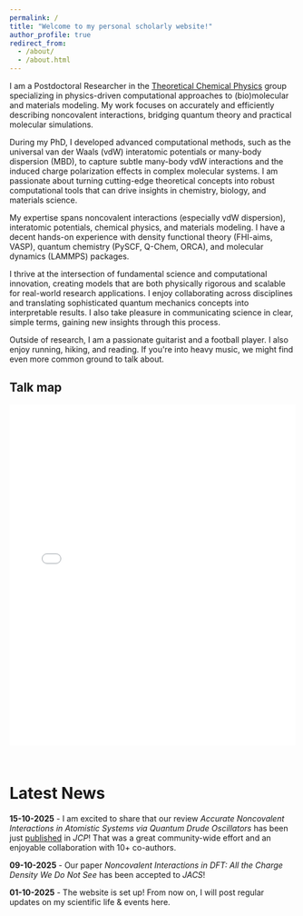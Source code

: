 ```yaml
---
permalink: /
title: "Welcome to my personal scholarly website!"
author_profile: true
redirect_from: 
  - /about/
  - /about.html
---
```


I am a Postdoctoral Researcher in the [Theoretical Chemical Physics](https://tcpunilu.com) group specializing in physics-driven computational approaches to (bio)molecular and materials modeling. My work focuses on accurately and efficiently describing noncovalent interactions, bridging quantum theory and practical molecular simulations.

During my PhD, I developed advanced computational methods, such as the universal van der Waals (vdW) interatomic potentials or many-body dispersion (MBD), to capture subtle many-body vdW interactions and the induced charge polarization effects in complex molecular systems. I am passionate about turning cutting-edge theoretical concepts into robust computational tools that can drive insights in chemistry, biology, and materials science.

My expertise spans noncovalent interactions (especially vdW dispersion), interatomic potentials, chemical physics, and materials modeling. I have a decent hands-on experience with density functional theory (FHI-aims, VASP), quantum chemistry (PySCF, Q-Chem, ORCA), and molecular dynamics (LAMMPS) packages.

I thrive at the intersection of fundamental science and computational innovation, creating models that are both physically rigorous and scalable for real-world research applications. I enjoy collaborating across disciplines and translating sophisticated quantum mechanics concepts into interpretable results. I also take pleasure in communicating science in clear, simple terms, gaining new insights through this process.

Outside of research, I am a passionate guitarist and a football player. I also enjoy running, hiking, and reading. If you're into heavy music, we might find even more common ground to talk about.

<h2>Talk map</h2>
<iframe src="/talkmap/map.html" height="600" width="100%" style="border:none; margin-bottom: 2em;"></iframe>

Latest News
======
**15-10-2025** - I am excited to share that our review <i>Accurate Noncovalent Interactions in Atomistic Systems via Quantum Drude Oscillators</i> has been just [published](https://doi.org/10.1063/5.0281913) in <i>JCP</i>! That was a great community-wide effort and an enjoyable collaboration with 10+ co-authors.

**09-10-2025** - Our paper <i>Noncovalent Interactions in DFT: All the Charge Density We Do Not See</i> has been accepted to <i>JACS</i>!

**01-10-2025** - The website is set up! From now on, I will post regular updates on my scientific life & events here.
